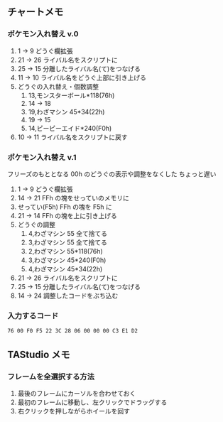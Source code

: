 ## チャートメモ

### ポケモン入れ替え v.0

1. 1 -> 9 どうぐ欄拡張
2. 21 -> 26 ライバル名をスクリプトに
3. 25 -> 15 分離したライバル名(て)をつなげる
4. 11 -> 10 ライバル名をどうぐ上部に引き上げる
5. どうぐの入れ替え・個数調整
   1. 13,モンスターボール\*118(76h)
   2. 14 -> 18
   3. 19,わざマシン 45\*34(22h)
   4. 19 -> 15
   5. 14,ピーピーエイド\*240(F0h)
6. 10 -> 11 ライバル名をスクリプトに戻す

### ポケモン入れ替え v.1

フリーズのもととなる 00h のどうぐの表示や調整をなくした
ちょっと遅い

1. 1 -> 9 どうぐ欄拡張
1. 14 -> 21 FFh の塊をせっていのメモリに
1. せってい(F5h) FFh の塊を F5h に
1. 21 -> 14 FFh の塊を上に引き上げる
1. どうぐの調整
   1. 4,わざマシン 55 全て捨てる
   1. 3,わざマシン 55 全て捨てる
   1. 2,わざマシン 55\*118(76h)
   1. 3,わざマシン 45\*240(F0h)
   1. 4,わざマシン 45\*34(22h)
1. 21 -> 26 ライバル名をスクリプトに
1. 25 -> 15 分離したライバル名(て)をつなげる
1. 14 -> 24 調整したコードをぶち込む

### 入力するコード

`76 00 F0 F5 22 3C 28 06 00 00 00 C3 E1 D2`

## TAStudio メモ

### フレームを全選択する方法

1. 最後のフレームにカーソルを合わせておく
2. 最初のフレームに移動し、左クリックでドラッグする
3. 右クリックを押しながらホイールを回す
